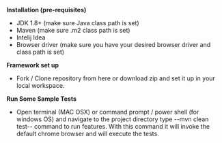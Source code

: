 **Installation (pre-requisites)**
- JDK 1.8+ (make sure Java class path is set)
- Maven (make sure .m2 class path is set)
- Intelij Idea
- Browser driver (make sure you have your desired browser driver and class path is set)

**Framework set up**
- Fork / Clone repository from here or download zip and set it up in your local workspace.

**Run Some Sample Tests**
- Open terminal (MAC OSX) or command prompt / power shell (for windows OS) and navigate to the project directory type --mvn clean test-- command to run features. With this command it will invoke the default chrome browser and will execute the tests.
